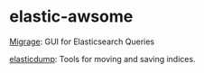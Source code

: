 # elastic-awsome

[Migrage](https://github.com/appbaseio/mirage): GUI for Elasticsearch Queries

[elasticdump](https://github.com/taskrabbit/elasticsearch-dump): Tools for moving and saving indices.
